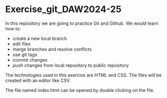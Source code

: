 # Exercise_git_DAW2024-25

In this repository we are going to practice Git and Github.
We would learn how to:
- create a new local branch
- edit files
- merge branches and resolve conflicts
- use git tags
- commit changes
- push changes from local repository to public repository

The technologies used in this exercise are HTML and CSS. The files will be created with an editor like CSV.

The file named index.html can be opened by double clicking on the file.
